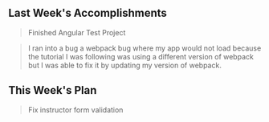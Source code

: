 ## Last Week's Accomplishments

> Finished Angular Test Project

> I ran into a bug a webpack bug where my app would 
not load because the tutorial I was following was 
using a different version of webpack but I was 
able to fix it by updating my version of webpack.

## This Week's Plan

> Fix instructor form validation 
